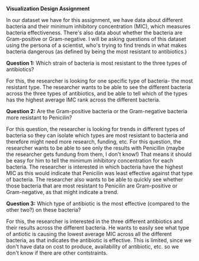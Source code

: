 **Visualization Design Assignment**

  In our dataset we have for this assignment, we have data about different bacteria and their minimum inhibitory concentration (MIC), which measures bacteria effectiveness.  There's also data about whether the bacteria are Gram-positive or Gram-negative.  I will be asking questions of this dataset using the persona of a scientist, who's trying to find trends in what makes bacteria dangerous (as defined by being the most resistant to antibiotics.)

**Question 1:**  Which strain of bacteria is most resistant to the three types of antibiotics?

For this, the researcher is looking for one specific type of bacteria- the most resistant type.  The researcher wants to be able to see the different bacteria across the three types of antibiotics, and be able to tell which of the types has the highest average IMC rank across the different bacteria.

**Question 2:**  Are the Gram-positive bacteria or the Gram-negative bacteria more resistant to Penicilin?

For this question, the researcher is looking for trends in different types of bacteria so they can isolate which types are most resistant to bacteria and therefore might need more research, funding, etc.  For this question, the researcher wants to be able to see only the results with Penicillin (maybe the researcher gets fundung from them, I don't know!)  That means it should be easy for him to tell the minimum inhibitory concentration for each bacteria.  The researcher is interested in which bacteria have the highest MIC as this would indicate that Penicilin was least effective against that type of bacteria.  The researcher also wants to be able to quickly see whether those bacteria that are most resistant to Penicilin are Gram-positive or Gram-negative, as that might indicate a trend.



**Question 3:** Which type of antibiotic is the most effective (compared to the other two?) on these bacteria?

For this, the researcher is interested in the three different antibiotics and their results across the different bacteria.  He wants to easily see what type of antiotic is causing the lowest average MIC across all the different bacteria, as that indicates the antibiotic is effective.  This is limited, since we don't have data on cost to produce, availability of antibiotic, etc. so we don't know if there are other contstraints.